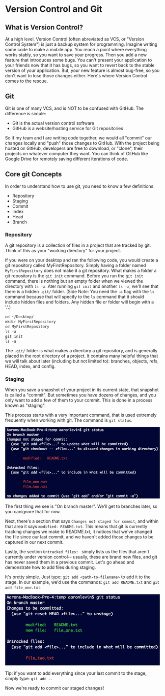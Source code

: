 # Version Control and Git
## What is Version Control?
At a high level, Version Control (often abreviated as VCS, or "Version Control System") is just a backup system for programming. Imagine writing some code to make a mobile app. You reach a point where everything works stably, so you want to save your progress. Then you add a new feature that introduces some bugs. You can't present your application to your friends now that it has bugs, so you want to revert back to the stable version of your application. But, your new feature is almost bug-free, so you don't want to lose those changes either. Here's where Version Control comes to the rescue. 

## Git
Git is one of many VCS, and is NOT to be confused with GitHub. The difference is simple: 
* Git is the actual version control software
* GitHub is a website/hosting service for Git repositories

So if my team and I are writing code together, we would all "commit" our changes locally and "push" those changes to GitHub. With the project being hosted on GitHub, developers are free to download, or "clone", their projects on whatever computer they want. You can think of GitHub like Google Drive for remotely saving different iterations of code. 

## Core git Concepts
In order to understand how to use git, you need to know a few definitions.

* Repository
* Staging
* Commit
* Index
* Head
* Branch

### Repository
A git repository is a collection of files in a project that are tracked by git. Think of this as your "working directory" for your project.

If you were on your desktop and ran the following code, you would create a git repository called MyFirstRepository. Simply having a folder named `MyFirstRepository` does not make it a git repository. What makes a folder a git repository is the `git init` command. Before you run the `git init` command, there is nothing but an empty folder when we viewed the directory with `ls -a`. Ater running `git init` and another `ls -a`, we'll see that there is a hidden `.git/` folder. (Side Note: You need the `-a` flag with the `ls` command because that will specify to the `ls` command that it should include  hidden files and folders. Any hidden file or folder will begin with a '.'.)
```
cd ~/Desktop/
mkdir MyFirstRepository
cd MyFirstRepository
ls -a
git init
ls -a
```

The `.git/` folder is what makes a directory a git repository, and is generally placed in the root directory of a project. It contains many helpful things that we will talk about later (including but not limited to): branches, objects, refs, HEAD, index, and config.

### Staging
When you save a snapshot of your project in its current state, that snapshot is called a "commit". But sometimes you have dozens of changes, and you only want to add a few of them to your commit. This is done in a process known as "staging".  

This process starts with a very important command, that is used extremely frequently when working with git. The command is `git status`.  

![git-status-changes-shown](git-status-changes-made.png)  

The first thing we see is "On branch master". We'll get to branches later, so you canignore that for now.  

Next, there's a section that says `Changes not staged for commit`, and within that area it says `modified: README.txt`. This means that git is currently tracking changes we make to README.txt, it notices that we've changed the file since our last commit, and we haven't added those changes to be captured in our next commit. 

Lastly, the section `Untracked files: ` simply lists us the files that aren't currently under version control-- usually, these are brand new files, and git has never saved them in a previous commit. Let's go ahead and demonstrate how to add files during staging.

It's pretty simple. Just type: `git add <path-to-filename>` to add it to the stage. In our example, we'd use the commands: `git add README.txt` and `git add file_one.txt`.  

![git-add-files-staged](git-add-files-staged.png)  

Tip: if you want to add everything since your last commit to the stage, simply type: `git add .`.  

Now we're ready to commit our staged changes!  

